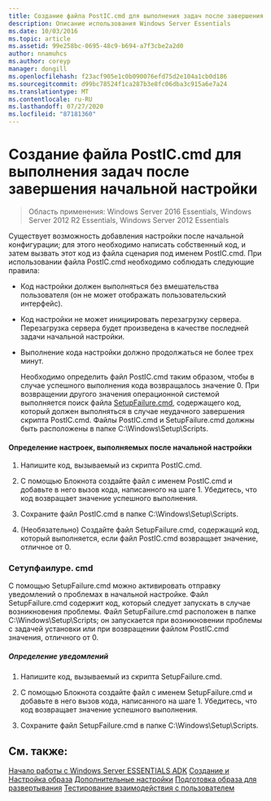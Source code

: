```yaml
---
title: Создание файла PostIC.cmd для выполнения задач после завершения начальной настройки
description: Описание использования Windows Server Essentials
ms.date: 10/03/2016
ms.topic: article
ms.assetid: 99e258bc-0695-48c9-b694-a7f3cbe2a2d0
author: nnamuhcs
ms.author: coreyp
manager: dongill
ms.openlocfilehash: f23acf905e1c0b090076efd75d2e104a1cb0d186
ms.sourcegitcommit: d99bc78524f1ca287b3e8fc06dba3c915a6e7a24
ms.translationtype: MT
ms.contentlocale: ru-RU
ms.lasthandoff: 07/27/2020
ms.locfileid: "87181360"
---
```

# <a name="create-the-posticcmd-file-for-running-post-initial-configuration-tasks"></a>Создание файла PostIC.cmd для выполнения задач после завершения начальной настройки

>Область применения: Windows Server 2016 Essentials, Windows Server 2012 R2 Essentials, Windows Server 2012 Essentials

Существует возможность добавления настройки после начальной конфигурации; для этого необходимо написать собственный код, и затем вызвать этот код из файла сценария под именем PostIC.cmd. При использовании файла PostIC.cmd необходимо соблюдать следующие правила:

- Код настройки должен выполняться без вмешательства пользователя (он не может отображать пользовательский интерфейс).

- Код настройки не может инициировать перезагрузку сервера. Перезагрузка сервера будет произведена в качестве последней задачи начальной настройки.

- Выполнение кода настройки должно продолжаться не более трех минут.

  Необходимо определить файл PostIC.cmd таким образом, чтобы в случае успешного выполнения кода возвращалось значение 0. При возвращении другого значения операционной системой выполняется поиск файла [SetupFailure.cmd](Create-the-PostIC.cmd-File-for-Running-Post-Initial-Configuration-Tasks.md#BKMK_SetupFailure), содержащего код, который должен выполняться в случае неудачного завершения скрипта PostIC.cmd. Файлы PostIC.cmd и SetupFailure.cmd должны быть расположены в папке C:\Windows\Setup\Scripts.

#### <a name="to-define-post-initial-configuration-customizations"></a>Определение настроек, выполняемых после начальной настройки

1.  Напишите код, вызываемый из скрипта PostIC.cmd.

2.  С помощью Блокнота создайте файл с именем PostIC.cmd и добавьте в него вызов кода, написанного на шаге 1. Убедитесь, что код возвращает значение успешного выполнения.

3.  Сохраните файл PostIC.cmd в папке C:\Windows\Setup\Scripts.

4.  (Необязательно) Создайте файл SetupFailure.cmd, содержащий код, который выполняется, если файл PostIC.cmd возвращает значение, отличное от 0.

###  <a name="setupfailurecmd"></a><a name="BKMK_SetupFailure"></a>Сетупфаилуре. cmd
 С помощью SetupFailure.cmd можно активировать отправку уведомлений о проблемах в начальной настройке. Файл SetupFailure.cmd содержит код, который следует запускать в случае возникновения проблемы. Файл SetupFailure.cmd расположен в папке C:\Windows\Setup\Scripts; он запускается при возникновении проблемы с задачей установки или при возвращении файлом PostIC.cmd значения, отличного от 0.

##### <a name="to-define-notifications"></a>Определение уведомлений

1.  Напишите код, вызываемый из скрипта SetupFailure.cmd.

2.  С помощью Блокнота создайте файл с именем SetupFailure.cmd и добавьте в него вызов кода, написанного на шаге 1. Убедитесь, что код возвращает значение успешного выполнения.

3.  Сохраните файл SetupFailure.cmd в папке C:\Windows\Setup\Scripts.

## <a name="see-also"></a>См. также:
 [Начало работы с Windows Server ESSENTIALS ADK](Getting-Started-with-the-Windows-Server-Essentials-ADK.md) [Создание и Настройка образа](Creating-and-Customizing-the-Image.md) [Дополнительные настройки](Additional-Customizations.md) [Подготовка образа для развертывания](Preparing-the-Image-for-Deployment.md) [Тестирование взаимодействия с пользователем](Testing-the-Customer-Experience.md)
